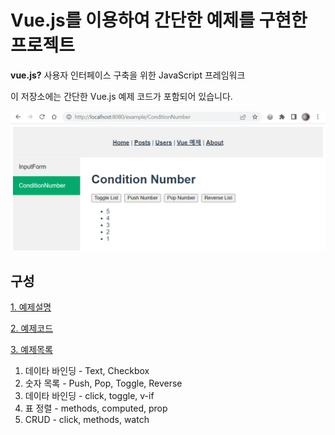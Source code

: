 
# Vue.js를 이용하여 간단한 예제를 구현한 프로젝트

**vue.js?** 사용자 인터페이스 구축을 위한 JavaScript 프레임워크     

이 저장소에는 간단한 Vue.js 예제 코드가 포함되어 있습니다.

<img width="700px" src="https://github.com/onda2me/vuex3_basic_example/blob/master/src/assets/images/vue3_exam_list.png"/>

## 구성

[1. 예제설명](https://onda2me.github.io/post/#vue)    

[2. 예제코드](https://github.com/onda2me/vuex3_basic_example/)    

[3. 예제목록](#)
  1) 데이타 바인딩 - Text, Checkbox
  2) 숫자 목록 - Push, Pop, Toggle, Reverse
  3) 데이타 바인딩 - click, toggle, v-if
  4) 표 정렬 - methods, computed, prop
  5) CRUD - click, methods, watch
